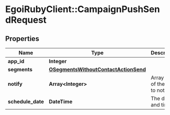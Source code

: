 # EgoiRubyClient::CampaignPushSendRequest

## Properties
Name | Type | Description | Notes
------------ | ------------- | ------------- | -------------
**app_id** | **Integer** |  | [optional] 
**segments** | [**OSegmentsWithoutContactActionSend**](OSegmentsWithoutContactActionSend.md) |  | [optional] 
**notify** | **Array&lt;Integer&gt;** | Array of IDs of the users to notify | [optional] 
**schedule_date** | **DateTime** | The date and time | [optional] 


